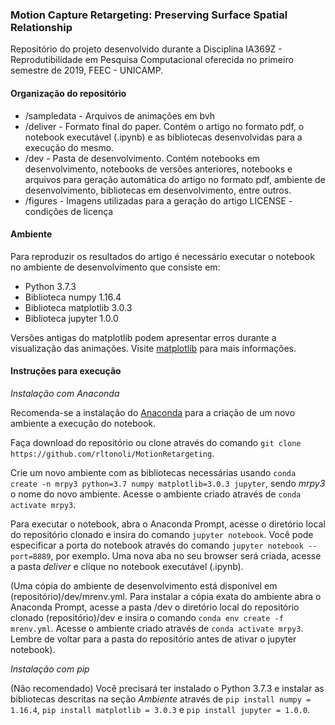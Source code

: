 ### Motion Capture Retargeting: Preserving Surface Spatial Relationship
Repositório do projeto desenvolvido durante a Disciplina IA369Z - Reprodutibilidade em Pesquisa Computacional oferecida no primeiro semestre de 2019, FEEC - UNICAMP.  

#### Organização do repositório
* /sampledata - Arquivos de animações em bvh  
* /deliver - Formato final do paper. Contém o artigo no formato pdf, o notebook executável (.ipynb) e as bibliotecas desenvolvidas para a execução do mesmo.
* /dev - Pasta de desenvolvimento. Contém notebooks em desenvolvimento, notebooks de versões anteriores, notebooks e arquivos para geração automática do artigo no formato pdf, ambiente de desenvolvimento, bibliotecas em desenvolvimento, entre outros.
* /figures - Imagens utilizadas para a geração do artigo
LICENSE - condições de licença  

#### Ambiente
Para reproduzir os resultados do artigo é necessário executar o notebook no ambiente de desenvolvimento que consiste em:
* Python 3.7.3
* Biblioteca numpy 1.16.4
* Biblioteca matplotlib 3.0.3
* Biblioteca jupyter 1.0.0

Versões antigas do matplotlib podem apresentar erros durante a visualização das animações. Visite [matplotlib](https://matplotlib.org/mpl_toolkits/mplot3d/tutorial.html) para mais informações.

#### Instruções para execução

*Instalação com Anaconda* 

Recomenda-se a instalação do [Anaconda](https://www.anaconda.com/distribution/) para a criação de um novo ambiente a execução do notebook.

Faça download do repositório ou clone através do comando `git clone https://github.com/rltonoli/MotionRetargeting`.

Crie um novo ambiente com as bibliotecas necessárias usando `conda create -n mrpy3 python=3.7 numpy matplotlib=3.0.3 jupyter`, sendo *mrpy3* o nome do novo ambiente. Acesse o ambiente criado através de `conda activate mrpy3`.

Para executar o notebook, abra o Anaconda Prompt, acesse o diretório local do repositório clonado e insira do comando `jupyter notebook`. Você pode especificar a porta do notebook através do comando `jupyter notebook --port=8889`, por exemplo. Uma nova aba no seu browser será criada, acesse a pasta *deliver* e clique no notebook executável (.ipynb).

(Uma cópia do ambiente de desenvolvimento está disponível em (repositório)/dev/mrenv.yml. Para instalar a cópia exata do ambiente abra o Anaconda Prompt, acesse a pasta /dev o diretório local do repositório clonado (repositório)/dev e insira o comando `conda env create -f mrenv.yml`. Acesse o ambiente criado através de `conda activate mrpy3`. Lembre de voltar para a pasta do repositório antes de ativar o jupyter notebook).


*Instalação com pip* 

(Não recomendado) Você precisará ter instalado o Python 3.7.3 e instalar as bibliotecas descritas na seção *Ambiente* através de `pip install numpy = 1.16.4`, `pip install matplotlib = 3.0.3` e `pip install jupyter = 1.0.0`.

